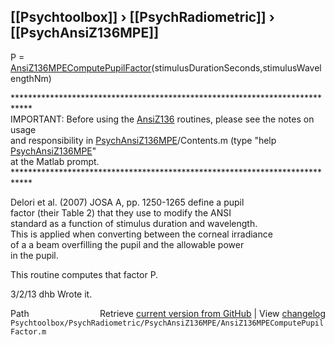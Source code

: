 ## [[Psychtoolbox]] &#8250; [[PsychRadiometric]] &#8250; [[PsychAnsiZ136MPE]]

P = [AnsiZ136MPEComputePupilFactor](AnsiZ136MPEComputePupilFactor)(stimulusDurationSeconds,stimulusWavelengthNm)  
  
\*\*\*\*\*\*\*\*\*\*\*\*\*\*\*\*\*\*\*\*\*\*\*\*\*\*\*\*\*\*\*\*\*\*\*\*\*\*\*\*\*\*\*\*\*\*\*\*\*\*\*\*\*\*\*\*\*\*\*\*\*\*\*\*\*\*\*\*\*\*\*\*\*\*\*\*  
IMPORTANT: Before using the [AnsiZ136](AnsiZ136) routines, please see the notes on usage  
and responsibility in [PsychAnsiZ136MPE](PsychAnsiZ136MPE)/Contents.m (type "help [PsychAnsiZ136MPE](PsychAnsiZ136MPE)"  
at the Matlab prompt.  
\*\*\*\*\*\*\*\*\*\*\*\*\*\*\*\*\*\*\*\*\*\*\*\*\*\*\*\*\*\*\*\*\*\*\*\*\*\*\*\*\*\*\*\*\*\*\*\*\*\*\*\*\*\*\*\*\*\*\*\*\*\*\*\*\*\*\*\*\*\*\*\*\*\*\*\*  
  
Delori et al. (2007) JOSA A, pp. 1250-1265 define a pupil  
factor (their Table 2) that they use to modify the ANSI  
standard as a function of stimulus duration and wavelength.  
This is applied when converting between the corneal irradiance  
of a a beam overfilling the pupil and the allowable power  
in the pupil.  
  
This routine computes that factor P.  
  
3/2/13  dhb  Wrote it.  




<div class="code_header" style="text-align:right;">
  <span style="float:left;">Path&nbsp;&nbsp;</span> <span class="counter">Retrieve <a href=
  "https://raw.github.com/Psychtoolbox-3/Psychtoolbox-3/beta/Psychtoolbox/PsychRadiometric/PsychAnsiZ136MPE/AnsiZ136MPEComputePupilFactor.m">current version from GitHub</a> | View <a href=
  "https://github.com/Psychtoolbox-3/Psychtoolbox-3/commits/beta/Psychtoolbox/PsychRadiometric/PsychAnsiZ136MPE/AnsiZ136MPEComputePupilFactor.m">changelog</a></span>
</div>
<div class="code">
  <code>Psychtoolbox/PsychRadiometric/PsychAnsiZ136MPE/AnsiZ136MPEComputePupilFactor.m</code>
</div>

